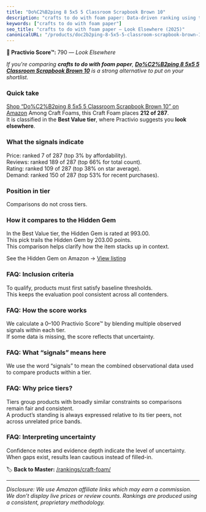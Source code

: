 ```yaml
---
title: "Do%C2%B2ping 8 5x5 5 Classroom Scrapbook Brown 10"
description: "crafts to do with foam paper: Data-driven ranking using the Practivio Score™. Positioned by quality, value, demand, findability, momentum."
keywords: ["crafts to do with foam paper"]
seo_title: "crafts to do with foam paper — Look Elsewhere (2025)"
canonicalURL: "/products/doc2b2ping-8-5x5-5-classroom-scrapbook-brown-10-B0CMTKS9CM/"
---
```


**🚫 Practivio Score™:** 790 — _Look Elsewhere_


*If you're comparing **crafts to do with foam paper**, **[Do%C2%B2ping 8 5x5 5 Classroom Scrapbook Brown 10](https://www.amazon.com/dp/B0CMTKS9CM?tag=practivio-20)** is a strong alternative to put on your shortlist.*
### Quick take
[Shop “Do%C2%B2ping 8 5x5 5 Classroom Scrapbook Brown 10” on Amazon](https://www.amazon.com/dp/B0CMTKS9CM?tag=practivio-20)
Among Craft Foams, this Craft Foam places **212 of 287**.  
It is classified in the **Best Value tier**, where Practivio suggests you **look elsewhere**.

### What the signals indicate
Price: ranked 7 of 287 (top 3% by affordability).  
Reviews: ranked 189 of 287 (top 66% for total count).  
Rating: ranked 109 of 287 (top 38% on star average).  
Demand: ranked 150 of 287 (top 53% for recent purchases).

### Position in tier
Comparisons do not cross tiers.

### How it compares to the Hidden Gem
In the Best Value tier, the Hidden Gem is rated at 993.00.  
This pick trails the Hidden Gem by 203.00 points.  
This comparison helps clarify how the item stacks up in context.  

See the Hidden Gem on Amazon → [View listing](https://www.amazon.com/dp/B07Q9PXSYL?tag=practivio-20)

### FAQ: Inclusion criteria
To qualify, products must first satisfy baseline thresholds.  
This keeps the evaluation pool consistent across all contenders.

### FAQ: How the score works
We calculate a 0–100 Practivio Score™ by blending multiple observed signals within each tier.  
If some data is missing, the score reflects that uncertainty.

### FAQ: What “signals” means here
We use the word “signals” to mean the combined observational data used to compare products within a tier.

### FAQ: Why price tiers?
Tiers group products with broadly similar constraints so comparisons remain fair and consistent.  
A product’s standing is always expressed relative to its tier peers, not across unrelated price bands.

### FAQ: Interpreting uncertainty
Confidence notes and evidence depth indicate the level of uncertainty.  
When gaps exist, results lean cautious instead of filled-in.


🏷️ **Back to Master:** [/rankings/craft-foam/](/rankings/craft-foam/)

---
_Disclosure: We use Amazon affiliate links which may earn a commission. We don’t display live prices or review counts. Rankings are produced using a consistent, proprietary methodology._
